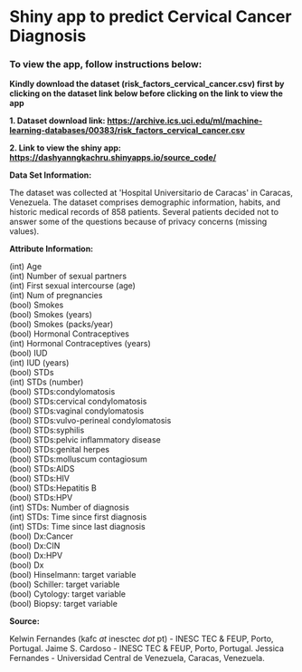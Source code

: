 # Shiny app to predict Cervical Cancer Diagnosis

### To view the app, follow instructions below:

<b> Kindly download the dataset (risk_factors_cervical_cancer.csv) first by clicking on the dataset link below before clicking on the link to view the app </b>

<b> 1. Dataset download link: https://archive.ics.uci.edu/ml/machine-learning-databases/00383/risk_factors_cervical_cancer.csv </b>

<b> 2. Link to view the shiny app: https://dashyanngkachru.shinyapps.io/source_code/ </b>

<b> Data Set Information: </b>

The dataset was collected at 'Hospital Universitario de Caracas' in Caracas, Venezuela. The dataset comprises demographic information, habits, and historic medical records of 858 patients. Several patients decided not to answer some of the questions because of privacy concerns (missing values).


<b> Attribute Information: </b>

(int) Age   
(int) Number of sexual partners    
(int) First sexual intercourse (age)       
(int) Num of pregnancies      
(bool) Smokes      
(bool) Smokes (years)          
(bool) Smokes (packs/year)        
(bool) Hormonal Contraceptives        
(int) Hormonal Contraceptives (years)          
(bool) IUD            
(int) IUD (years)     
(bool) STDs     
(int) STDs (number)       
(bool) STDs:condylomatosis          
(bool) STDs:cervical condylomatosis         
(bool) STDs:vaginal condylomatosis       
(bool) STDs:vulvo-perineal condylomatosis      
(bool) STDs:syphilis        
(bool) STDs:pelvic inflammatory disease          
(bool) STDs:genital herpes        
(bool) STDs:molluscum contagiosum        
(bool) STDs:AIDS        
(bool) STDs:HIV         
(bool) STDs:Hepatitis B          
(bool) STDs:HPV        
(int) STDs: Number of diagnosis         
(int) STDs: Time since first diagnosis           
(int) STDs: Time since last diagnosis           
(bool) Dx:Cancer        
(bool) Dx:CIN          
(bool) Dx:HPV        
(bool) Dx        
(bool) Hinselmann: target variable         
(bool) Schiller: target variable        
(bool) Cytology: target variable         
(bool) Biopsy: target variable         


<b> Source: </b>

Kelwin Fernandes (kafc _at_ inesctec _dot_ pt) - INESC TEC & FEUP, Porto, Portugal.
Jaime S. Cardoso - INESC TEC & FEUP, Porto, Portugal.
Jessica Fernandes - Universidad Central de Venezuela, Caracas, Venezuela.
